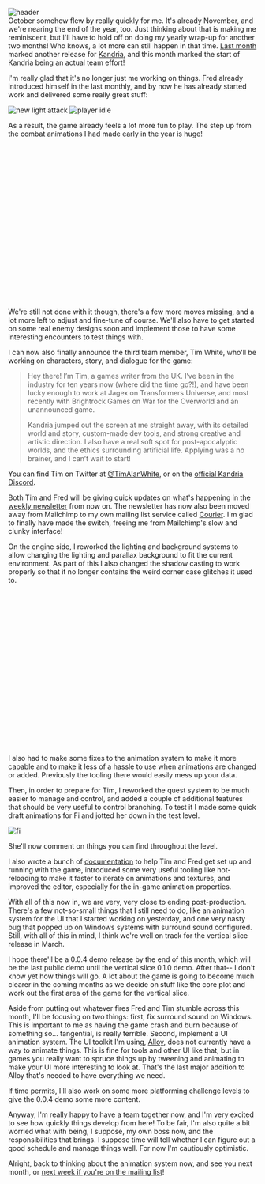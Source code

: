 ![header](https://studio.tymoon.eu/api/studio/file?id=1796)  
October somehow flew by really quickly for me. It's already November, and we're nearing the end of the year, too. Just thinking about that is making me reminiscent, but I'll have to hold off on doing my yearly wrap-up for another two months! Who knows, a lot more can still happen in that time. [Last month](https://reader.tymoon.eu/article/389) marked another release for [Kandria](https://kandria.com), and this month marked the start of Kandria being an actual team effort!

I'm really glad that it's no longer just me working on things. Fred already introduced himself in the last monthly, and by now he has already started work and delivered some really great stuff:

![new light attack](https://filebox.tymoon.eu//file/TWpBNU9BPT0=)
![player idle](https://filebox.tymoon.eu//file/TWpFd053PT0=)

As a result, the game already feels a lot more fun to play. The step up from the combat animations I had made early in the year is huge!

<iframe width="560" height="315" src="https://www.youtube.com/embed/3Nv_WhN0p48" frameborder="0" allow="accelerometer; autoplay; clipboard-write; encrypted-media; gyroscope; picture-in-picture" allowfullscreen></iframe>

We're still not done with it though, there's a few more moves missing, and a lot more left to adjust and fine-tune of course. We'll also have to get started on some real enemy designs soon and implement those to have some interesting encounters to test things with.

I can now also finally announce the third team member, Tim White, who'll be working on characters, story, and dialogue for the game:

> Hey there! I’m Tim, a games writer from the UK. I’ve been in the industry for ten years now (where did the time go?!), and have been lucky enough to work at Jagex on Transformers Universe, and most recently with Brightrock Games on War for the Overworld and an unannounced game.
> 
> Kandria jumped out the screen at me straight away, with its detailed world and story, custom-made dev tools, and strong creative and artistic direction. I also have a real soft spot for post-apocalyptic worlds, and the ethics surrounding artificial life. Applying was a no brainer, and I can’t wait to start!

You can find Tim on Twitter at [@TimAlanWhite](https://twitter.com/timalanwhite), or on the [official Kandria Discord](https://discord.gg/WNTygau).

Both Tim and Fred will be giving quick updates on what's happening in the [weekly newsletter](https://kandria.com/#subscribe) from now on. The newsletter has now also been moved away from Mailchimp to my own mailing list service called [Courier](https://github.com/shirakumo/courier). I'm glad to finally have made the switch, freeing me from Mailchimp's slow and clunky interface!

On the engine side, I reworked the lighting and background systems to allow changing the lighting and parallax background to fit the current environment. As part of this I also changed the shadow casting to work properly so that it no longer contains the weird corner case glitches it used to.

<iframe width="560" height="315" src="https://www.youtube.com/embed/xP7efR30gbs" frameborder="0" allow="accelerometer; autoplay; clipboard-write; encrypted-media; gyroscope; picture-in-picture" allowfullscreen></iframe>

I also had to make some fixes to the animation system to make it more capable and to make it less of a hassle to use when animations are changed or added. Previously the tooling there would easily mess up your data.

Then, in order to prepare for Tim, I reworked the quest system to be much easier to manage and control, and added a couple of additional features that should be very useful to control branching. To test it I made some quick draft animations for Fi and jotted her down in the test level.

![fi](https://filebox.tymoon.eu//file/TWpFeE1nPT0=)

She'll now comment on things you can find throughout the level.

I also wrote a bunch of [documentation](https://kandria.com/getting%20started) to help Tim and Fred get set up and running with the game, introduced some very useful tooling like hot-reloading to make it faster to iterate on animations and textures, and improved the editor, especially for the in-game animation properties.

With all of this now in, we are very, very close to ending post-production. There's a few not-so-small things that I still need to do, like an animation system for the UI that I started working on yesterday, and one very nasty bug that popped up on Windows systems with surround sound configured. Still, with all of this in mind, I think we're well on track for the vertical slice release in March.

I hope there'll be a 0.0.4 demo release by the end of this month, which will be the last public demo until the vertical slice 0.1.0 demo. After that-- I don't know yet how things will go. A lot about the game is going to become much clearer in the coming months as we decide on stuff like the core plot and work out the first area of the game for the vertical slice.

Aside from putting out whatever fires Fred and Tim stumble across this month, I'll be focusing on two things: first, fix surround sound on Windows. This is important to me as having the game crash and burn because of something so... tangential, is really terrible. Second, implement a UI animation system. The UI toolkit I'm using, [Alloy](https://github.com/shirakumo/alloy), does not currently have a way to animate things. This is fine for tools and other UI like that, but in games you really want to spruce things up by tweening and animating to make your UI more interesting to look at. That's the last major addition to Alloy that's needed to have everything we need.

If time permits, I'll also work on some more platforming challenge levels to give the 0.0.4 demo some more content.

Anyway, I'm really happy to have a team together now, and I'm very excited to see how quickly things develop from here! To be fair, I'm also quite a bit worried what with being, I suppose, my own boss now, and the responsibilities that brings. I suppose time will tell whether I can figure out a good schedule and manage things well. For now I'm cautiously optimistic.

Alright, back to thinking about the animation system now, and see you next month, or [next week if you're on the mailing list](https://kandria.com/#subscribe)!

